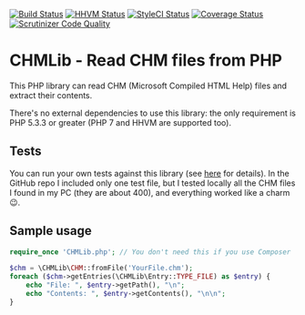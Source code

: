 [![Build Status](https://api.travis-ci.org/mlocati/chm-lib.svg?branch=master)](https://travis-ci.org/mlocati/chm-lib)
[![HHVM Status](http://hhvm.h4cc.de/badge/mlocati/chm-lib.svg?style=flat)](http://hhvm.h4cc.de/package/mlocati/chm-lib)
[![StyleCI Status](https://styleci.io/repos/58052834/shield)](https://styleci.io/repos/58052834)
[![Coverage Status](https://coveralls.io/repos/github/mlocati/chm-lib/badge.svg?branch=master)](https://coveralls.io/github/mlocati/chm-lib?branch=master)
[![Scrutinizer Code Quality](https://scrutinizer-ci.com/g/mlocati/chm-lib/badges/quality-score.png?b=master)](https://scrutinizer-ci.com/g/mlocati/chm-lib/?branch=master)

# CHMLib - Read CHM files from PHP

This PHP library can read CHM (Microsoft Compiled HTML Help) files and extract their contents.

There's no external dependencies to use this library: the only requirement is PHP 5.3.3 or greater (PHP 7 and HHVM are supported too).


## Tests

You can run your own tests against this library (see [here](https://github.com/mlocati/chm-lib/blob/master/test/samples/README.md) for details).
In the GitHub repo I included only one test file, but I tested locally all the CHM files I found in my PC (they are about 400), and everything worked like a charm:wink:.


## Sample usage

```php
require_once 'CHMLib.php'; // You don't need this if you use Composer

$chm = \CHMLib\CHM::fromFile('YourFile.chm');
foreach ($chm->getEntries(\CHMLib\Entry::TYPE_FILE) as $entry) {
    echo "File: ", $entry->getPath(), "\n";
    echo "Contents: ", $entry->getContents(), "\n\n";
}
```
